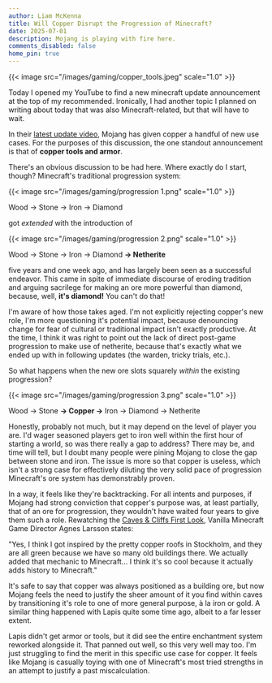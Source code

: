 ```yaml
---
author: Liam McKenna
title: Will Copper Disrupt the Progression of Minecraft?
date: 2025-07-01
description: Mojang is playing with fire here.
comments_disabled: false
home_pin: true
---
```


{{< image src="/images/gaming/copper_tools.jpeg" scale="1.0" >}}

Today I opened my YouTube to find a new minecraft update announcement at the top of my recommended.
Ironically, I had another topic I planned on writing about today that was also Minecraft-related, but that will have to wait.

In their [latest update video](https://www.youtube.com/watch?v=542rY0DQHIM), Mojang has given copper a handful of new use cases.
For the purposes of this discussion, the one standout announcement is that of **copper tools and armor**. 

There's an obvious discussion to be had here. Where exactly do I start, though? Minecraft's traditional progression system: 

{{< image src="/images/gaming/progression 1.png" scale="1.0" >}}

Wood -> Stone -> Iron -> Diamond

got *extended* with the introduction of 

{{< image src="/images/gaming/progression 2.png" scale="1.0" >}}


Wood -> Stone -> Iron -> Diamond **-> Netherite** 

five years and one week ago, and has largely been seen as a successful endeavor. This came in spite of immediate discourse of eroding
tradition and arguing sacrilege for making an ore more powerful than diamond, because, well, **it's diamond!** You can't do that!

I'm aware of how those takes aged. I'm not explicitly rejecting copper's new role, I'm more questioning it's potential impact, because 
denouncing change for fear of cultural or traditional impact isn't exactly productive. At the time, I think it was right to point out the lack
of direct post-game progression to make use of netherite, because that's exactly what we ended up with in following updates (the warden, tricky trials, etc.).

So what happens when the new ore slots squarely *within* the existing progression?

{{< image src="/images/gaming/progression 3.png" scale="1.0" >}}

Wood -> Stone **-> Copper ->** Iron -> Diamond -> Netherite

Honestly, probably not much, but it may depend on the level of player you are. I'd wager seasoned players get to iron well within the first hour of starting a world,
so was there really a gap to address? There may be, and time will tell, but I doubt many people were pining Mojang to close the gap between stone and iron. The issue
is more so that copper is useless, which isn't a strong case for effectively diluting the very solid pace of progression Minecraft's ore system has demonstrably proven.

In a way, it feels like they're backtracking. For all intents and purposes, if Mojang had strong conviction that copper's purpose was, at least partially, that of an ore for progression,
they wouldn't have waited four years to give them such a role. Rewatching the [Caves & Cliffs First Look](https://www.youtube.com/watch?v=DBvZ2Iqmm3M), Vanilla Minecraft Game Director
Agnes Larsson states:

"Yes, I think I got inspired by the pretty copper roofs in Stockholm, and they are all green because we have so many old buildings there. We actually added
that mechanic to Minecraft... I think it's so cool because it actually adds history to Minecraft."

It's safe to say that copper was always positioned as a building ore, but now Mojang feels the need to justify the sheer amount of it you find within caves by transitioning it's role
to one of more general purpose, à la iron or gold. A similar thing happened with Lapis quite some time ago, albeit to a far lesser extent. 

Lapis didn't get armor or tools, but it did see the entire enchantment system reworked alongside it. That panned out well, so this very well may too. 
I'm just struggling to find the merit in this specific use case for copper. It feels like Mojang is casually toying with one of Minecraft's most tried strengths in an attempt to justify a past 
miscalculation.
